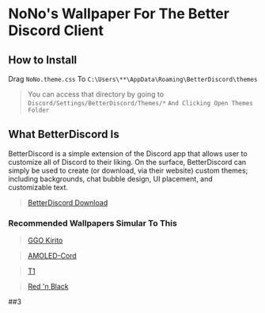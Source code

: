 # NoNo's Wallpaper For The Better Discord Client
## How to Install
Drag ```NoNo.theme.css``` To ```C:\Users\**\AppData\Roaming\BetterDiscord\themes```
> You can access that directory by going to ```Discord/Settings/BetterDiscord/Themes/*```
> ```And Clicking Open Themes Folder```

## What BetterDiscord Is
BetterDiscord is a simple extension of the Discord app that allows user to customize all of Discord to their liking. On the surface, BetterDiscord can simply be used to create (or download, via their website) custom themes; including backgrounds, chat bubble design, UI placement, and customizable text.                   
> [BetterDiscord Download](https://betterdiscord.app)

### Recommended Wallpapers Simular To This
> [GGO Kirito](https://betterdiscord.app/theme/GGO%20Kirito)


> [AMOLED-Cord](https://betterdiscord.app/theme/AMOLED-Cord)

> [T1](https://betterdiscord.app/theme/T1)

> [Red 'n Black](https://betterdiscord.app/theme/Red%20%27n%20Black)

##3
